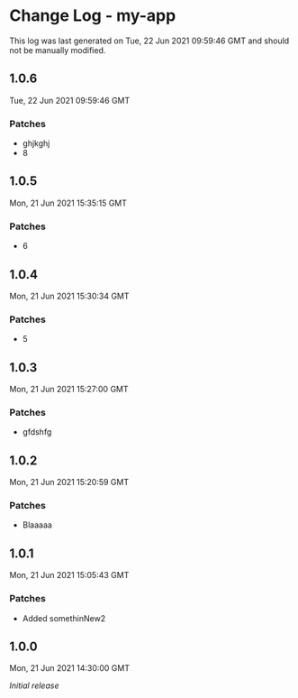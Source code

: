 # Change Log - my-app

This log was last generated on Tue, 22 Jun 2021 09:59:46 GMT and should not be manually modified.

## 1.0.6
Tue, 22 Jun 2021 09:59:46 GMT

### Patches

- ghjkghj
- 8

## 1.0.5
Mon, 21 Jun 2021 15:35:15 GMT

### Patches

- 6

## 1.0.4
Mon, 21 Jun 2021 15:30:34 GMT

### Patches

- 5

## 1.0.3
Mon, 21 Jun 2021 15:27:00 GMT

### Patches

- gfdshfg

## 1.0.2
Mon, 21 Jun 2021 15:20:59 GMT

### Patches

- Blaaaaa

## 1.0.1
Mon, 21 Jun 2021 15:05:43 GMT

### Patches

- Added somethinNew2

## 1.0.0
Mon, 21 Jun 2021 14:30:00 GMT

_Initial release_

